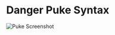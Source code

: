 # Danger Puke Syntax

![Puke Screenshot](https://raw.githubusercontent.com/ross-chater/puke/master/screenshot.png)
